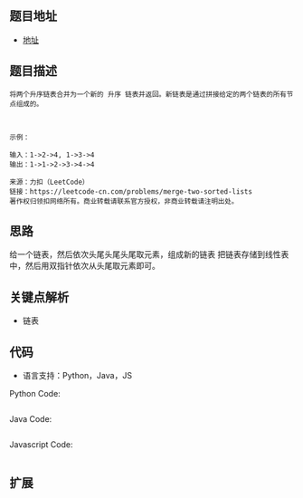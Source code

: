 ## 题目地址

- [地址](https://leetcode-cn.com/problems/merge-two-sorted-lists/)

## 题目描述

```
将两个升序链表合并为一个新的 升序 链表并返回。新链表是通过拼接给定的两个链表的所有节点组成的。 

 

示例：

输入：1->2->4, 1->3->4
输出：1->1->2->3->4->4

来源：力扣（LeetCode）
链接：https://leetcode-cn.com/problems/merge-two-sorted-lists
著作权归领扣网络所有。商业转载请联系官方授权，非商业转载请注明出处。
```

## 思路
给一个链表，然后依次头尾头尾头尾取元素，组成新的链表
把链表存储到线性表中，然后用双指针依次从头尾取元素即可。

## 关键点解析

- 链表

## 代码

- 语言支持：Python，Java，JS

Python Code:

```python

```

Java Code:

```java
```

Javascript Code:

```js
```

## 扩展
